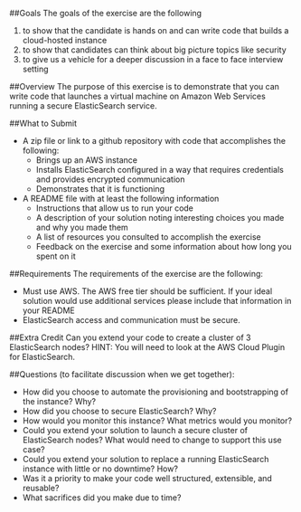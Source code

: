 ##Goals
The goals of the exercise are the following

1. to show that the candidate is hands on and can write code that builds a cloud-hosted instance
2. to show that candidates can think about big picture topics like security
3. to give us a vehicle for a deeper discussion in a face to face interview setting 

##Overview
The purpose of this exercise is to demonstrate that you can write code that launches a virtual machine on Amazon Web Services running a secure ElasticSearch service.

##What to Submit
- A zip file or link to a github repository with code that accomplishes the following: 
    - Brings up an AWS instance
    - Installs ElasticSearch configured in a way that requires credentials and provides encrypted communication
    - Demonstrates that it is functioning
- A README file with at least the following information
    - Instructions that allow us to run your code
    - A description of your solution noting interesting choices you made and why you made them
    - A list of resources you consulted to accomplish the exercise
    - Feedback on the exercise and some information about how long you spent on it

##Requirements
The requirements of the exercise are the following:
- Must use AWS.  The AWS free tier should be sufficient.  If your ideal solution would use additional services please include that information in your README
- ElasticSearch access and communication must be secure.

##Extra Credit
Can you extend your code to create a cluster of 3 ElasticSearch nodes?  HINT: You will need to look at the AWS Cloud Plugin for ElasticSearch.

##Questions (to facilitate discussion when we get together):
- How did you choose to automate the provisioning and bootstrapping of the instance?  Why?
- How did you choose to secure ElasticSearch?  Why?
- How would you monitor this instance?  What metrics would you monitor?
- Could you extend your solution to launch a secure cluster of ElasticSearch nodes?  What would need to change to support this use case?
- Could you extend your solution to replace a running ElasticSearch instance with little or no downtime?  How?
- Was it a priority to make your code well structured, extensible, and reusable?
- What sacrifices did you make due to time?